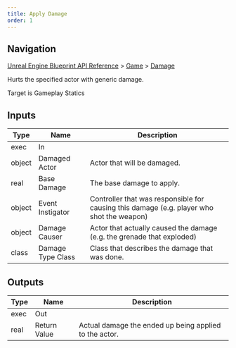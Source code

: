 ```yaml
---
title: Apply Damage
order: 1
---
```

## Navigation

[Unreal Engine Blueprint API Reference](https://dev.epicgames.com/documentation/en-us/unreal-engine/BlueprintAPI) > [Game](https://dev.epicgames.com/documentation/en-us/unreal-engine/BlueprintAPI/Game) > [Damage](https://dev.epicgames.com/documentation/en-us/unreal-engine/BlueprintAPI/Game/Damage)

Hurts the specified actor with generic damage.

Target is Gameplay Statics

## Inputs

| Type | Name | Description |
| --- | --- | --- |
| exec | In |  |
| object | Damaged Actor | Actor that will be damaged. |
| real | Base Damage | The base damage to apply. |
| object | Event Instigator | Controller that was responsible for causing this damage (e.g. player who shot the weapon) |
| object | Damage Causer | Actor that actually caused the damage (e.g. the grenade that exploded) |
| class | Damage Type Class | Class that describes the damage that was done. |

## Outputs

| Type | Name | Description |
| --- | --- | --- |
| exec | Out |  |
| real | Return Value | Actual damage the ended up being applied to the actor. |
